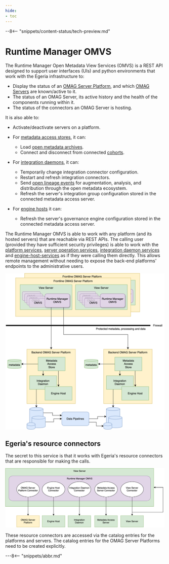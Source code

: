 ```yaml
---
hide:
- toc
---
```


<!-- SPDX-License-Identifier: CC-BY-4.0 -->
<!-- Copyright Contributors to the Egeria project. -->

--8<-- "snippets/content-status/tech-preview.md"

# Runtime Manager OMVS

The Runtime Manager Open Metadata View Services (OMVS) is a REST API designed to support user interfaces (UIs) and python environments that work with the Egeria infrastructure to:

* Display the status of an [OMAG Server Platform](/concepts/omag-server-platform), and which [OMAG Servers](/concepts/omag-server) are known/active to it.
* The status of an OMAG Server, its active history and the health of the components running within it.
* The status of the connectors an OMAG Server is hosting.

It is also able to:

* Activate/deactivate servers on a platform.
* For [metadata access stores](/concepts/metadata-access-store), it can:

    * Load [open metadata archives](/concepts/open-metadata-archive).
    * Connect and disconnect from connected [cohorts](/concepts/cohort-member).
  
* For [integration daemons](/concept/integration-daemon), it can:

   * Temporarily change integration connector configuration.
   * Restart and refresh integration connectors.
   * Send [open lineage events](/features/lineage-management/overview) for augmentation, analysis, and distribution through the open metadata ecosystem.
   * Refresh the server's integration group configuration stored in the connected metadata access server.
  
* For [engine hosts](/concepts/engine-host) it can:

   * Refresh the server's governance engine configuration stored in the connected metadata access server.
     

The Runtime Manager OMVS is able to work with any platform (and its hosted servers) that are reachable via REST APIs.  The calling user (provided they have sufficient security privileges) is able to work with the [platform services](/services/platform-services/overview), [server operation services](/services/server-operations), [integration daemon services](/services/integration-daemon-services) and [engine-host-services](/services/engine-host-services) as if they were calling them directly.  This allows remote management without needing to expose the back-end platforms' endpoints to the administrative users.

![Production Deployment](production-deployment.svg)

## Egeria's resource connectors

The secret to this service is that it works with Egeria's resource connectors that are responsible for making the calls.  

![Egeria resource connectors](egeria-system-connectors.svg)

These resource connectors are accessed via the catalog entries for the platforms and servers.  The catalog entries for the OMAG Server Platforms need to be created explicitly.  

---8<-- "snippets/abbr.md"






